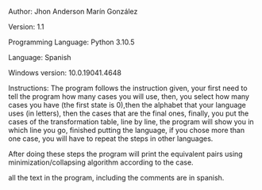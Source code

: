 Author: Jhon Anderson Marín González

Version: 1.1

Programming Language: Python 3.10.5

Language: Spanish

Windows version: 10.0.19041.4648

Instructions: The program follows the instruction given, your first need to tell the program how many cases you will use, then, you select how many cases you have (the first state is 0),then the alphabet that your language uses (in letters),  then the cases that are the final ones, finally, you put the cases of the transformation table, line by line, the program will show you in which line you go, finished putting the language, if you chose more than one case, you will have to repeat the steps in other languages.

After doing these steps the program will print the equivalent pairs using minimization/collapsing algorithm according to the case.

all the text in the program, including the comments are in spanish.
